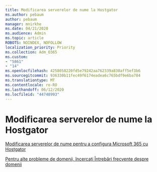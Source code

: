 ```yaml
---
title: Modificarea serverelor de nume la Hostgator
ms.author: pebaum
author: pebaum
manager: mnirkhe
ms.date: 04/21/2020
ms.audience: Admin
ms.topic: article
ROBOTS: NOINDEX, NOFOLLOW
localization_priority: Priority
ms.collection: Adm_O365
ms.custom:
- "5861"
- "14"
ms.openlocfilehash: 4258058220fd5e79242aa762339a830aff5ef3b6
ms.sourcegitcommit: 936330b11fec49f6174eadea6c765bdf9e6ba784
ms.translationtype: MT
ms.contentlocale: ro-RO
ms.lasthandoff: 06/12/2020
ms.locfileid: "44748993"
---
```

# <a name="change-nameservers-at-hostgator"></a>Modificarea serverelor de nume la Hostgator

[Modificarea serverelor de nume pentru a configura Microsoft 365 cu Hostgator](https://docs.microsoft.com/microsoft-365/admin/dns/change-nameservers-at-hostgator?view=o365-worldwide)

[Pentru alte probleme de domenii, încercați Întrebări frecvente despre domenii](https://docs.microsoft.com/microsoft-365/admin/setup/domains-faq?view=o365-worldwide)